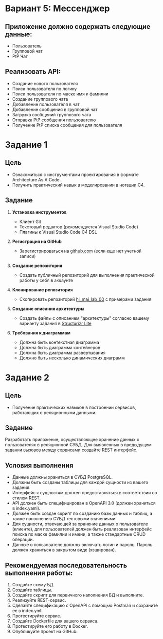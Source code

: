 # Вариант 5: Мессенджер

## Приложение должно содержать следующие данные:
- Пользователь
- Групповой чат
- PtP Чат

## Реализовать API:
- Создание нового пользователя
- Поиск пользователя по логину
- Поиск пользователя по маске имя и фамилии
- Создание группового чата
- Добавление пользователя в чат
- Добавление сообщения в групповой чат
- Загрузка сообщений группового чата
- Отправка PtP сообщения пользователю
- Получение PtP списка сообщения для пользователя

# Задание 1

## Цель
- Ознакомиться с инструментами проектирования в формате Architecture As A Code.
- Получить практический навык в моделировании в нотации C4.

## Задание
1. **Установка инструментов**
   - Клиент Git
   - Текстовый редактор (рекомендуется Visual Studio Code)
   - Плагины к Visual Studio Code C4 DSL

2. **Регистрация на GitHub**
   - Зарегистрироваться на [github.com](https://github.com) (если еще нет учетной записи)

3. **Создание репозитория**
   - Создать публичный репозиторий для выполнения практической работы у себя в аккаунте

4. **Клонирование репозитория**
   - Скопировать репозиторий [hl_mai_lab_00](https://github.com/DVDemon/hl_mai_lab_00) с примерами задания

5. **Создание описания архитектуры**
   - Создать файлы с описанием "архитектуры" согласно вашему варианту задания в [Structurizr Lite](https://structurizr.com/lite)

6. **Требования к диаграммам**
   - Должна быть контекстная диаграмма
   - Должна быть диаграмма контейнеров
   - Должна быть диаграмма развертывания
   - Должно быть несколько динамических диаграмм


# Задание 2

## Цель
- Получение практических навыков в построении сервисов, работающих с реляционными данными.

## Задание
Разработать приложение, осуществляющее хранение данных о пользователях в реляционной СУБД. Для выявленных в предыдущем задании вызовов между сервисами создайте REST интерфейс.

## Условия выполнения
- Данные должны храниться в СУБД PostgreSQL.
- Должны быть созданы таблицы для каждой сущности из вашего задания.
- Интерфейс к сущностям должен предоставляться в соответствии со стилем REST.
- API должен быть специфицирован в OpenAPI 3.0 (должен храниться в index.yaml).
- Должен быть создан скрипт по созданию базы данных и таблиц, а также наполнению СУБД тестовыми значениями.
- Для сущности, отвечающей за хранение данных о пользователе (клиенте), для пользователей должен быть реализован интерфейс поиска по маске фамилии и имени, а также стандартные CRUD операции.
- Данные о пользователе должны включать логин и пароль. Пароль должен храниться в закрытом виде (хэширован).

## Рекомендуемая последовательность выполнения работы:
1. Создайте схему БД.
2. Создайте таблицы.
3. Создайте скрипт для первичного наполнения БД и выполните.
4. Реализуйте REST-сервис.
5. Сделайте спецификацию с OpenAPI с помощью Postman и сохраните ее в index.yml.
6. Протестируйте сервис.
7. Создайте Dockerfile для вашего сервиса.
8. Протестируйте его работу в Docker.
9. Опубликуйте проект на GitHub.